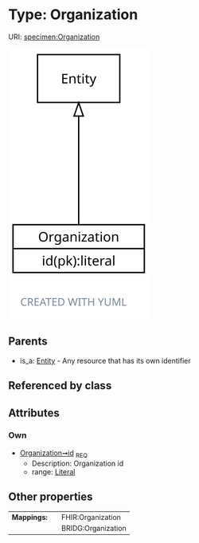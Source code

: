 
# Type: Organization




URI: [specimen:Organization](https://ccdh.org/specimen/Organization)


![img](images/Organization.svg)

## Parents

 *  is_a: [Entity](Entity.md) - Any resource that has its own identifier

## Referenced by class


## Attributes


### Own

 * [Organization➞id](Organization_id.md)  <sub>REQ</sub>
    * Description: Organization id
    * range: [Literal](types/Literal.md)

## Other properties

|  |  |  |
| --- | --- | --- |
| **Mappings:** | | FHIR:Organization |
|  | | BRIDG:Organization |

